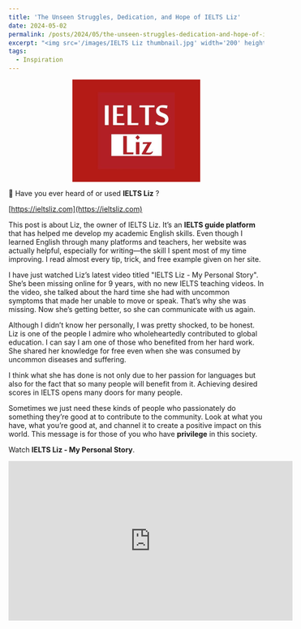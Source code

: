 ```yaml
---
title: 'The Unseen Struggles, Dedication, and Hope of IELTS Liz'
date: 2024-05-02
permalink: /posts/2024/05/the-unseen-struggles-dedication-and-hope-of-ielts-liz/
excerpt: "<img src='/images/IELTS Liz thumbnail.jpg' width='200' height='160' align='right' hspace='20'>Have you ever heard of or used IELTS Liz ? This post is about Liz, the owner of IELTS Liz. It’s an IELTS guide platform that has helped me develop my academic English skills. Even though I learned English through many platforms and teachers, her website was actually helpful, especially for writing—the skill I spent most of my time improving. I read almost every tip, trick, and free example given on her site. ..."
tags:
  - Inspiration
---
```


<img src="/images/IELTS Liz thumbnail.jpg" width="50%" style="display: block; margin: auto;" />

💭 Have you ever heard of or used **IELTS Liz** ?

[https://ieltsliz.com](https://ieltsliz.com)

This post is about Liz, the owner of IELTS Liz. It’s an **IELTS guide platform** that has helped me develop my academic English skills. Even though I learned English through many platforms and teachers, her website was actually helpful, especially for writing—the skill I spent most of my time improving. I read almost every tip, trick, and free example given on her site.

I have just watched Liz’s latest video titled "IELTS Liz - My Personal Story". She’s been missing online for 9 years, with no new IELTS teaching videos. In the video, she talked about the hard time she had with uncommon symptoms that made her unable to move or speak. That’s why she was missing. Now she’s getting better, so she can communicate with us again.

Although I didn’t know her personally, I was pretty shocked, to be honest. Liz is one of the people I admire who wholeheartedly contributed to global education. I can say I am one of those who benefited from her hard work. She shared her knowledge for free even when she was consumed by uncommon diseases and suffering.

I think what she has done is not only due to her passion for languages but also for the fact that so many people will benefit from it. Achieving desired scores in IELTS opens many doors for many people.

Sometimes we just need these kinds of people who passionately do something they’re good at to contribute to the community. Look at what you have, what you’re good at, and channel it to create a positive impact on this world. This message is for those of you who have **privilege** in this society.

Watch **IELTS Liz - My Personal Story**.

<iframe width="560" height="315" src="https://www.youtube.com/embed/hN9FBn0PBXw?si=P_IR8_l0jwlaPYH0" title="YouTube video player" frameborder="0" allow="accelerometer; autoplay; clipboard-write; encrypted-media; gyroscope; picture-in-picture; web-share" referrerpolicy="strict-origin-when-cross-origin" allowfullscreen></iframe>














